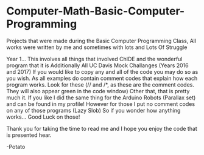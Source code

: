 # Computer-Math-Basic-Computer-Programming
Projects that were made during the Basic Computer Programming Class, All works were written by me and sometimes with lots and Lots Of Struggle


Year 1... 
This involves all things that involved ChIDE and the wonderful program that it is
Additionally All UC Davis Mock Challanges (Years 2016 and 2017)
If you would like to copy any and all of the code you may do so as you wish.
As all examples do contain comment codes that explain how each program works.
Look for these (// and /*, as these are the comment codes. They will also appear green in the code window)
Other that, that is pretty much it.
If you like I did the same thing for the Arduino Robots (Parallax set) and can be found in my profile!
However for those I put no comment codes on any of those programs (Lazy Slob)
So if you wonder how anything works... Good Luck on those!

Thank you for taking the time to read me and I hope you enjoy the code that is presented hear.

-Potato
